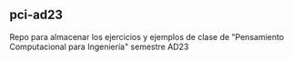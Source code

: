 

## pci-ad23

Repo para almacenar los ejercicios y ejemplos de clase de "Pensamiento Computacional para Ingeniería" semestre AD23
